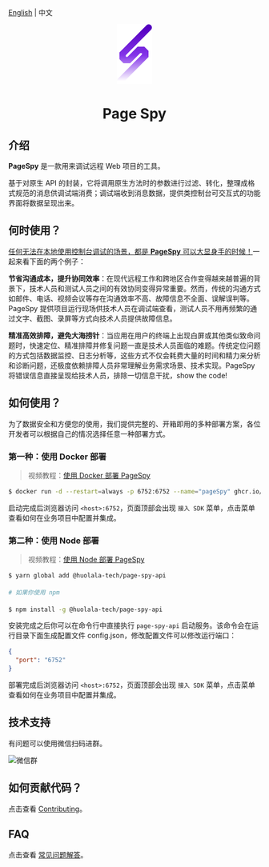 [page-spy]: https://github.com/HuolalaTech/page-spy.git 'page-spy'

[English](./README_EN.md) | 中文

<p align="center">
  <img src="./logo.svg" height="120" />
</p>

<h1 align="center">Page Spy</h1>

## 介绍

**PageSpy** 是一款用来调试远程 Web 项目的工具。

基于对原生 API 的封装，它将调用原生方法时的参数进行过滤、转化，整理成格式规范的消息供调试端消费；调试端收到消息数据，提供类控制台可交互式的功能界面将数据呈现出来。

## 何时使用？

<u>任何无法在本地使用控制台调试的场景，都是 **PageSpy** 可以大显身手的时候！</u>一起来看下面的两个例子：

**节省沟通成本，提升协同效率**：在现代远程工作和跨地区合作变得越来越普遍的背景下，技术人员和测试人员之间的有效协同变得异常重要。然而，传统的沟通方式如邮件、电话、视频会议等存在沟通效率不高、故障信息不全面、误解误判等。PageSpy 提供项目运行现场供技术人员在调试端查看，测试人员不用再频繁的通过文字、截图、录屏等方式向技术人员提供故障信息。

**精准高效排障，避免大海捞针**：当应用在用户的终端上出现白屏或其他类似致命问题时，快速定位、精准排障并修复问题一直是技术人员面临的难题。传统定位问题的方式包括数据监控、日志分析等，这些方式不仅会耗费大量的时间和精力来分析和诊断问题，还极度依赖排障人员非常理解业务需求场景、技术实现。PageSpy 将错误信息直接呈现给技术人员，排除一切信息干扰，show the code!

## 如何使用？

为了数据安全和方便您的使用，我们提供完整的、开箱即用的多种部署方案，各位开发者可以根据自己的情况选择任意一种部署方式。

### 第一种：使用 Docker 部署

> 视频教程：[使用 Docker 部署 PageSpy](https://www.bilibili.com/video/BV1Ph4y1y78R)

```bash
$ docker run -d --restart=always -p 6752:6752 --name="pageSpy" ghcr.io/huolalatech/page-spy-web:release
```

启动完成后浏览器访问 `<host>:6752`，页面顶部会出现 `接入 SDK` 菜单，点击菜单查看如何在业务项目中配置并集成。

### 第二种：使用 Node 部署

> 视频教程：[使用 Node 部署 PageSpy](https://www.bilibili.com/video/BV1oM4y1p7Le/?spm_id_from=333.788.recommend_more_video.1&vd_source=6b4fed1a463f67c0e8e56eaa21faa997)

```bash
$ yarn global add @huolala-tech/page-spy-api

# 如果你使用 npm

$ npm install -g @huolala-tech/page-spy-api
```

安装完成之后你可以在命令行中直接执行 `page-spy-api` 启动服务。该命令会在运行目录下面生成配置文件 config.json，修改配置文件可以修改运行端口：

```json
{
  "port": "6752"
}
```

部署完成后浏览器访问 `<host>:6752`，页面顶部会出现 `接入 SDK` 菜单，点击菜单查看如何在业务项目中配置并集成。

## 技术支持

有问题可以使用微信扫码进群。

<img src="https://public-assets-v.huolala.cn/images/page-spy-wechat-group.jpg" alt="微信群" width="300" />

## 如何贡献代码？

点击查看 [Contributing](./CONTRIBUTING_CN.md)。

## FAQ

点击查看 [常见问题解答](https://github.com/HuolalaTech/page-spy-web/wiki/%F0%9F%90%9E-%E5%B8%B8%E8%A7%81%E9%97%AE%E9%A2%98%E8%A7%A3%E7%AD%94)。
